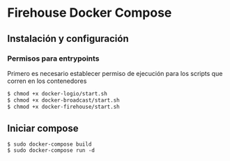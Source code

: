 # Firehouse Docker Compose

## Instalación y configuración

### Permisos para entrypoints
Primero es necesario establecer permiso de ejecución para los scripts que corren en los contenedores

```bash
$ chmod +x docker-logio/start.sh
$ chmod +x docker-broadcast/start.sh
$ chmod +x docker-firehouse/start.sh
```

## Iniciar compose
```
$ sudo docker-compose build
$ sudo docker-compose run -d
```
